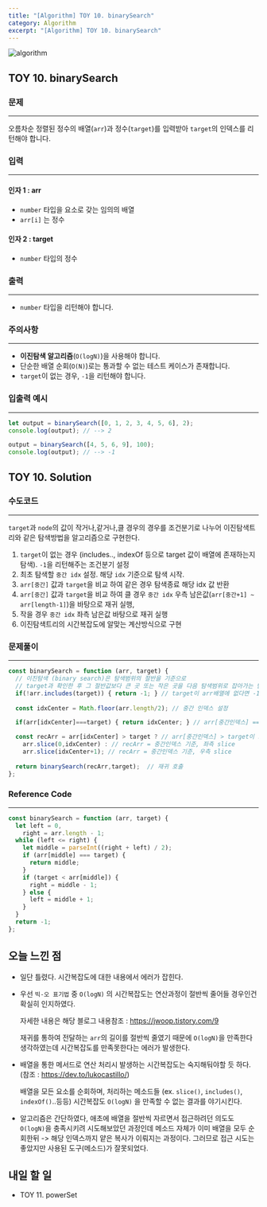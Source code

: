 ```yaml
---
title: "[Algorithm] TOY 10. binarySearch"
category: Algorithm
excerpt: "[Algorithm] TOY 10. binarySearch"
---
```


![algorithm](https://user-images.githubusercontent.com/83164003/131701318-f0ff36c4-1fcc-4f21-b978-18a9d8ec3386.jpg)
## TOY 10. binarySearch
### 문제
---
오름차순 정렬된 정수의 배열(`arr`)과 정수(`target`)를 입력받아 `target`의 인덱스를 리턴해야 합니다.



### 입력
---
#### 인자 1 : arr
- `number` 타입을 요소로 갖는 임의의 배열
-  `arr[i]` 는 정수

#### 인자 2 : target
- `number` 타입의 정수

### 출력
---
- `number` 타입을 리턴해야 합니다.

### 주의사항
---
- **이진탐색 알고리즘**(`O(logN)`)을 사용해야 합니다.
- 단순한 배열 순회(`O(N)`)로는 통과할 수 없는 테스트 케이스가 존재합니다.
- `target`이 없는 경우, `-1`을 리턴해야 합니다.

### 입출력 예시
---
```javascript
let output = binarySearch([0, 1, 2, 3, 4, 5, 6], 2);
console.log(output); // --> 2

output = binarySearch([4, 5, 6, 9], 100);
console.log(output); // --> -1
```


## TOY 10. Solution
### 수도코드
---
`target`과 `node`의 값이 작거나,같거나,클 경우의 경우를 조건분기로 나누어 이진탐색트리와 같은 탐색방법을 알고리즘으로 구현한다.

1. `target`이 없는 경우 (includes.., indexOf 등으로 target 값이 배열에 존재하는지 탐색). `-1`을 리턴해주는 조건분기 설정
2.  최초 탐색할 `중간 idx` 설정. 해당 `idx` 기준으로 탐색 시작.
3.  `arr[중간]` 값과 `target`을 비교 하여 같은 경우 탐색종료 해당 idx 값 반환
4.   `arr[중간]` 값과 `target`을 비교 하여 클 경우 `중간 idx` 우측 남은값(`arr[중간+1] ~ arr[length-1]`)을 바탕으로 재귀 실행, 
5.   작을 경우 `중간 idx` 좌측 남은값 바탕으로 재귀 실행
6.  이진탐색트리의 시간복잡도에 알맞는 계산방식으로 구현

### 문제풀이
---
```javascript 
const binarySearch = function (arr, target) {
  // 이진탐색 (binary search)은 탐색범위의 절반을 기준으로 
  // target과 확인한 후 그 절반값보다 큰 곳 또는 작은 곳을 다음 탐색범위로 잡아가는 탐색방법
  if(!arr.includes(target)) { return -1; } // target이 arr배열에 없다면 -1 리턴
  
  const idxCenter = Math.floor(arr.length/2); // 중간 인덱스 설정

  if(arr[idxCenter]===target) { return idxCenter; } // arr[중간인덱스] === target과 같다면, rootNode 가 타겟인 경우이다.

  const recArr = arr[idxCenter] > target ? // arr[중간인덱스] > target이 크다면 root의 좌측으로 탐색이 진행되야함
    arr.slice(0,idxCenter) : // recArr = 중간인덱스 기준, 좌측 slice
    arr.slice(idxCenter+1); // recArr = 중간인덱스 기준, 우측 slice
  
  return binarySearch(recArr,target);  // 재귀 호출
};
```
### Reference Code
---
```javascript
const binarySearch = function (arr, target) {
  let left = 0,
    right = arr.length - 1;
  while (left <= right) {
    let middle = parseInt((right + left) / 2);
    if (arr[middle] === target) {
      return middle;
    }
    if (target < arr[middle]) {
      right = middle - 1;
    } else {
      left = middle + 1;
    }
  }
  return -1;
};
```
## 오늘 느낀 점
- 일단 틀렸다. 시간복잡도에 대한 내용에서 에러가 잡힌다. 
- 우선 `빅-오 표기법` 중 `O(logN)` 의 시간복잡도는 연산과정이 절반씩 줄어들 경우인건 확실히 인지하였다. 

  자세한 내용은 해당 블로그 내용참조 : <a href="https://jwoop.tistory.com/9" target="_blank">https://jwoop.tistory.com/9</a>
	
  재귀를 통하여 전달하는 `arr`의 길이를 절반씩 줄였기 때문에 `O(logN)`을 만족한다 생각하였는데 시간복잡도를 만족못한다는 에러가 발생한다. 
	
- 배열을 통한 메서드로 연산 처리시 발생하는 시간복잡도는 숙지해둬야할 듯 하다. (참조 : <a href="https://dev.to/lukocastillo/time-complexity-big-0-for-javascript-array-methods-and-examples-mlg" target="_blank">https://dev.to/lukocastillo/<a>)

  배열을 모든 요소를 순회하며, 처리하는 메소드들 (ex. `slice()`, `includes()`, `indexOf()`..등등) 시간복잡도 `O(logN)` 을 만족할 수 없는 결과를 야기시킨다.

- 알고리즘은 간단하였다, 애초에 배열을 절반씩 자르면서 접근하려던 의도도 `O(logN)`을 충족시키려 시도해보았던 과정인데 메소드 자체가 이미 배열을 모두 순회한뒤 -> 해당 인덱스까지 얕은 복사가 이뤄지는 과정이다. 그러므로 접근 시도는 좋았지만 사용된 도구(메소드)가 잘못되었다.

## 내일 할 일
- TOY 11. powerSet
